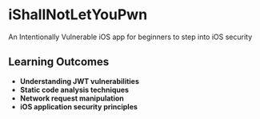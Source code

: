 # iShallNotLetYouPwn
An Intentionally Vulnerable iOS app for beginners to step into iOS security

## Learning Outcomes

- **Understanding JWT vulnerabilities**
- **Static code analysis techniques**
- **Network request manipulation**
- **iOS application security principles**
